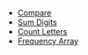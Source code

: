 - [Compare](https://codeforces.com/group/MWSDmqGsZm/contest/219856/problem/C)
- [Sum Digits](https://codeforces.com/group/MWSDmqGsZm/contest/219774/problem/K)
- [Count Letters](https://codeforces.com/group/MWSDmqGsZm/contest/219856/problem/J)
- [Frequency Array](https://codeforces.com/group/MWSDmqGsZm/contest/219774/problem/V)
